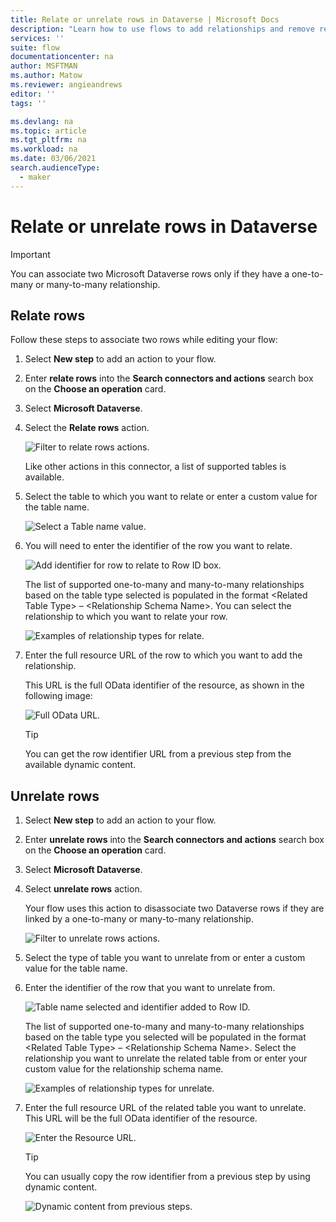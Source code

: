 ```yaml
---
title: Relate or unrelate rows in Dataverse | Microsoft Docs
description: "Learn how to use flows to add relationships and remove relationships among rows in Microsoft Dataverse."  
services: ''
suite: flow
documentationcenter: na
author: MSFTMAN
ms.author: Matow
ms.reviewer: angieandrews
editor: ''
tags: ''

ms.devlang: na
ms.topic: article
ms.tgt_pltfrm: na
ms.workload: na
ms.date: 03/06/2021
search.audienceType: 
  - maker
---
```


# Relate or unrelate rows in Dataverse

>[!IMPORTANT]
>You can associate two Microsoft Dataverse rows only if they have a one-to-many or many-to-many relationship.<!-- Edit note: I don't think this topic is in the TOC. -->

## Relate rows

Follow these steps to associate two rows while editing your flow:

1. Select **New step** to add an action to your flow.

1. Enter **relate rows** into the **Search connectors and actions** search box on the **Choose an operation** card.

1. Select **Microsoft Dataverse**.

1. Select the **Relate rows** action.

   ![Filter to relate rows actions.](../media/relate-rows/relate-rows-action.png "Filter to relate rows actions")

   Like other actions in this connector, a list of supported tables is available.

1. Select the table to which you want to relate or enter a custom value for the table name.  

   ![Select a Table name value.](../media/relate-rows/table-name.png "Select a Table name value")

1. You will need to enter the identifier of the row you want to relate.  

   ![Add identifier for row to relate to Row ID box.](../media/relate-rows/identifier.png "Add identifier for row to relate to Row ID box")

   The list of supported one-to-many and many-to-many relationships based on the table type selected is populated in the format \<Related Table Type\> – \<Relationship Schema Name\>. You can select the relationship to which you want to relate your row.  

   ![Examples of relationship types for relate.](../media/relate-rows/relationship.png "Examples of relationship types for relate")

1. Enter the full resource URL of the row to which you want to add the relationship.

   This URL is the full OData identifier of the resource, as shown in the following image:  

   ![Full OData URL.](../media/relate-rows/relate-with-url.png "Full OData URL")

   >[!TIP]
   >You can get the row identifier URL from a previous step from the available dynamic content.  

## Unrelate rows

1. Select **New step** to add an action to your flow.

1. Enter **unrelate rows** into the **Search connectors and actions** search box on the **Choose an operation** card.

1. Select **Microsoft Dataverse**.

1. Select **unrelate rows** action.

   Your flow uses this action to disassociate two Dataverse rows if they are linked by a one-to-many or many-to-many relationship.

   ![Filter to unrelate rows actions.](../media/relate-rows/unrelate-action.png "Filter to unrelate rows actions")

1. Select the type of table you want to unrelate from or enter a custom value for the table name.

1. Enter the identifier of the row that you want to unrelate from.  

   ![Table name selected and identifier added to Row ID.](../media/relate-rows/unrelate-table-name-identifier.png "Table name selected and identifier added to Row ID")

   The list of supported one-to-many and many-to-many relationships based on the table type you selected will be populated in the format \<Related Table Type\> – \<Relationship Schema Name\>. Select the relationship you want to unrelate the related table from or enter your custom value for the relationship schema name.<!-- Edit note: From here the screenshots look different including name change from row to records. Maybe should be re-taken. -->

   ![Examples of relationship types for unrelate.](../media/dataverse-how-tos/32bf6c8258bd3cf157fc90e63853fac0.png "Examples of relationship types for unrelate")

1. Enter the full resource URL of the related table you want to unrelate. This URL will be the full OData identifier of the resource.  

   ![Enter the Resource URL.](../media/dataverse-how-tos/13117f752dc1c3ab791b59457712f4c9.png "Enter the Resource URL")

   >[!TIP]
   >You can usually copy the row identifier from a previous step by using dynamic content.<!-- Edit note: Do you mean URL not row ID. -->

   ![Dynamic content from previous steps.](../media/dataverse-how-tos/33403937ade7afee4e2583be75d81bc4.png "Dynamic content from previous steps")
